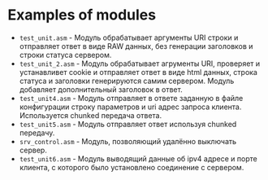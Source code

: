 # Examples of modules

 - `test_unit.asm` - Модуль обрабатывает аргументы URI строки и отправляет ответ в виде RAW данных, без генерации заголовков и строки статуса сервером.
 - `test_unit_2.asm` - Модуль обрабатывает агрументы URI, проверяет и устанавливет cookie и отправляет ответ в виде html данных, строка статуса и заголовки генерируются самим сервером. Модуль добавляет дополнительный заголовок в ответ.
 - `test_unit4.asm` - Модуль отправляет в ответе заданную в файле конфигурации строку параметров и uri адрес запроса клиента. Используется chunked передача ответа.
 - `test_unit5.asm` - Модуль отправляет ответ используя chunked передачу.
 - `srv_control.asm` - Модуль, позволяющий удалённо выключать сервер.
 - `test_unit6.asm` - Модуль выводящий данные об ipv4 адресе и порте клиента, с которого было установлено соединение с сервером. 
